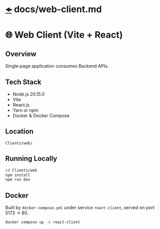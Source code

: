 # [`🠜`](/README.md) docs/web-client.md

# 🌐 Web Client (Vite + React)

## Overview
Single‐page application consumes Backend APIs.

## Tech Stack
- Node.js 20.15.0
- Vite
- React.js
- Yarn or npm
- Docker & Docker Compose

## Location
`Clients/web/`

## Running Locally
```bash
cd Clients/web
npm install
npm run dev
```

## Docker
Built by `docker-compose.yml` under service `react-client`,
served on port 5173 → 80.
```bash
docker compose up -d react-client
```

